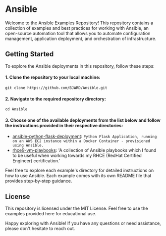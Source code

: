 # Ansible

Welcome to the Ansible Examples Repository! This repository contains a collection of examples and best practices for working with Ansible, an open-source automation tool that allows you to automate configuration management, application deployment, and orchestration of infrastructure.

## Getting Started
To explore the Ansible deployments in this repository, follow these steps:

#### 1.	Clone the repository to your local machine:
    git clone https://github.com/BJWRD/Ansible.git
  
#### 2. Navigate to the required repository directory:
    cd Ansible
  
#### 3. Choose one of the available deployments from the list below and follow the instructions provided in their respective directories:

* [ansible-python-flask-deployment](https://github.com/BJWRD/Ansible/ansible-python-flask-deployment): `Python Flask Application, running on an AWS EC2 instance within a Docker Container - provisioned using Ansible.`
* [rhce9-vm-playbooks](https://github.com/BJWRD/Ansible/rhce9-vm-playbooks): 'A collection of Ansible playbooks which I found to be useful when working towards my RHCE (RedHat Certified Engineer) certification.'

Feel free to explore each example's directory for detailed instructions on how to use Ansible. Each example comes with its own README file that provides step-by-step guidance.

## License
This repository is licensed under the MIT License. Feel free to use the examples provided here for educational use.

Happy exploring with Ansible! If you have any questions or need assistance, please don't hesitate to reach out.
